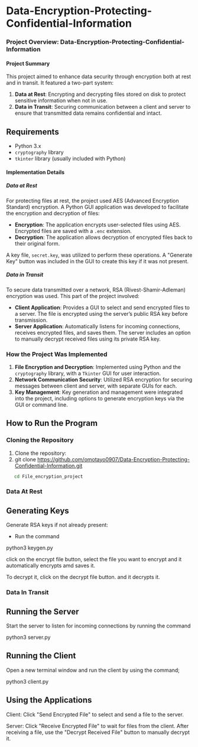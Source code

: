 # Data-Encryption-Protecting-Confidential-Information
### Project Overview: Data-Encryption-Protecting-Confidential-Information
#### Project Summary
This project aimed to enhance data security through encryption both at rest and in transit. It featured a two-part system:

1. **Data at Rest**: Encrypting and decrypting files stored on disk to protect sensitive information when not in use.
2. **Data in Transit**: Securing communication between a client and server to ensure that transmitted data remains confidential and intact.

## Requirements
- Python 3.x
- `cryptography` library
- `tkinter` library (usually included with Python)

#### Implementation Details

##### Data at Rest
For protecting files at rest, the project used AES (Advanced Encryption Standard) encryption. A Python GUI application was developed to facilitate the encryption and decryption of files:

- **Encryption**: The application encrypts user-selected files using AES. Encrypted files are saved with a `.enc` extension.
- **Decryption**: The application allows decryption of encrypted files back to their original form.

A key file, `secret.key`, was utilized to perform these operations. A "Generate Key" button was included in the GUI to create this key if it was not present.

##### Data in Transit
To secure data transmitted over a network, RSA (Rivest-Shamir-Adleman) encryption was used. This part of the project involved:

- **Client Application**: Provides a GUI to select and send encrypted files to a server. The file is encrypted using the server’s public RSA key before transmission.
- **Server Application**: Automatically listens for incoming connections, receives encrypted files, and saves them. The server includes an option to manually decrypt received files using its private RSA key.

### How the Project Was Implemented

1. **File Encryption and Decryption**: Implemented using Python and the `cryptography` library, with a `Tkinter` GUI for user interaction.
2. **Network Communication Security**: Utilized RSA encryption for securing messages between client and server, with separate GUIs for each.
3. **Key Management**: Key generation and management were integrated into the project, including options to generate encryption keys via the GUI or command line.

## How to Run the Program

### Cloning the Repository
1. Clone the repository:
2. 
   git clone https://github.com/omotayo0907/Data-Encryption-Protecting-Confidential-Information.git
```bash
   cd File_encryption_project
```

### Data At Rest

## Generating Keys

Generate RSA keys if not already present:

- Run the command 

python3 keygen.py

click on the encrypt file button, select the file you want to encrypt and it automatically encrypts amd saves it. 

To decrypt it, click on the decrypt file button. and it decrypts it.

### Data In Transit

## Running the Server

Start the server to listen for incoming connections by running the command 

python3 server.py



## Running the Client

Open a new terminal window and run the client by using the command;

python3 client.py



## Using the Applications

Client: Click "Send Encrypted File" to select and send a file to the server.

Server: Click "Receive Encrypted File" to wait for files from the client. After receiving a file, use the "Decrypt Received File" button to manually decrypt it.
